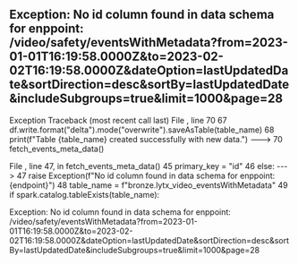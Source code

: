 Exception: No id column found in data schema for enppoint: /video/safety/eventsWithMetadata?from=2023-01-01T16:19:58.0000Z&to=2023-02-02T16:19:58.0000Z&dateOption=lastUpdatedDate&sortDirection=desc&sortBy=lastUpdatedDate&includeSubgroups=true&limit=1000&page=28
---------------------------------------------------------------------------
Exception                                 Traceback (most recent call last)
File <command-1663170670380898>, line 70
     67         df.write.format("delta").mode("overwrite").saveAsTable(table_name)
     68         print(f"Table {table_name} created successfully with new data.")
---> 70 fetch_events_meta_data()

File <command-1663170670380898>, line 47, in fetch_events_meta_data()
     45     primary_key = "id"
     46 else:
---> 47     raise Exception(f"No id column found in data schema for enppoint: {endpoint}")
     48 table_name = f"bronze.lytx_video_eventsWithMetadata"
     49 if spark.catalog.tableExists(table_name):

Exception: No id column found in data schema for enppoint: /video/safety/eventsWithMetadata?from=2023-01-01T16:19:58.0000Z&to=2023-02-02T16:19:58.0000Z&dateOption=lastUpdatedDate&sortDirection=desc&sortBy=lastUpdatedDate&includeSubgroups=true&limit=1000&page=28
